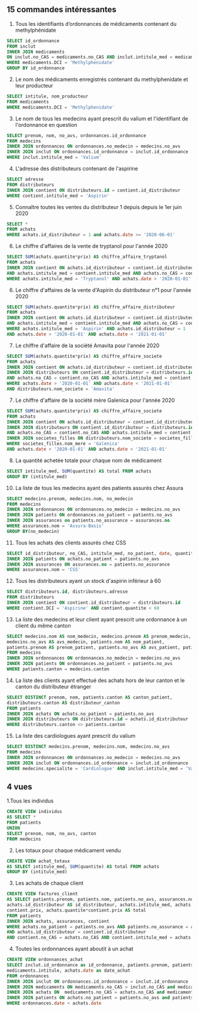 ## 15 commandes intéressantes

1. Tous les identifiants d’ordonnances de médicaments contenant du methylphénidate
```sql
SELECT id_ordonnance
FROM inclut
INNER JOIN medicaments 
ON inclut.no_CAS = medicaments.no_CAS AND inclut.intitule_med = medicaments.intitule
WHERE medicaments.DCI = 'Methylphenidate'
GROUP BY id_ordonnance
```
2. Le nom des médicaments enregistrés contenant du methylphenidate et leur producteur
```sql
SELECT intitule, nom_producteur
FROM medicaments
WHERE medicaments.DCI = 'Methylphenidate'
```

3. Le nom de tous les medecins ayant prescrit du valium et l'identifiant de l'ordonnance en question
```sql
SELECT prenom, nom, no_avs, ordonnances.id_ordonnance
FROM medecins
INNER JOIN ordonnances ON ordonnances.no_medecin = medecins.no_avs
INNER JOIN inclut ON ordonnances.id_ordonnance = inclut.id_ordonnance
WHERE inclut.intitule_med = 'Valium'
```

4. L'adresse des distributeurs contenant de l'aspirine
```sql
SELECT adresse
FROM distributeurs
INNER JOIN contient ON distributeurs.id = contient.id_distributeur
WHERE contient.intitule_med = 'Aspirin'
```

5. Connaître toutes les ventes du distributeur 1 depuis depuis le 1er juin 2020
```sql
SELECT *
FROM achats
WHERE achats.id_distributeur = 1 and achats.date >= '2020-06-01'
```

6. Le chiffre d'affaires de la vente de tryptanol pour l'année 2020
```sql
SELECT SUM(achats.quantite*prix) AS chiffre_affaire_tryptanol
FROM achats
INNER JOIN contient ON achats.id_distributeur = contient.id_distributeur 
AND achats.intitule_med = contient.intitule_med AND achats.no_CAS = contient.no_CAS
WHERE achats.intitule_med = 'Tryptanol' AND achats.date > '2020-01-01' 
```

6. Le chiffre d'affaires de la vente d'Aspirin du distributeur n°1 pour l'année 2020
```sql
SELECT SUM(achats.quantite*prix) AS chiffre_affaire_distributeur
FROM achats
INNER JOIN contient ON achats.id_distributeur = contient.id_distributeur 
AND achats.intitule_med = contient.intitule_med AND achats.no_CAS = contient.no_CAS
WHERE achats.intitule_med = 'Aspirin' AND achats.id_distributeur = 1 
AND achats.date > '2020-01-01' AND achats.date < '2021-01-01'
```

7. Le chiffre d'affaire de la société Amavita pour l'année 2020
```sql
SELECT SUM(achats.quantite*prix) AS chiffre_affaire_societe
FROM achats
INNER JOIN contient ON achats.id_distributeur = contient.id_distributeur
INNER JOIN distributeurs ON contient.id_distributeur = distributeurs.id 
AND achats.no_CAS = contient.no_CAS AND achats.intitule_med = contient.intitule_med
WHERE achats.date > '2020-01-01' AND achats.date < '2021-01-01'
AND distributeurs.nom_societe = 'Amavita'
```

7. Le chiffre d'affaire de la société mère Galenica pour l'année 2020
```sql
SELECT SUM(achats.quantite*prix) AS chiffre_affaire_societe
FROM achats
INNER JOIN contient ON achats.id_distributeur = contient.id_distributeur
INNER JOIN distributeurs ON contient.id_distributeur = distributeurs.id 
AND achats.no_CAS = contient.no_CAS AND achats.intitule_med = contient.intitule_med
INNER JOIN societes_filles ON distributeurs.nom_societe = societes_filles.nom
WHERE societes_filles.nom_mere = 'Galenica' 
AND achats.date > '2020-01-01' AND achats.date < '2021-01-01'
```

8. La quantité achetée totale pour chaque nom de médicament
```sql
SELECT intitule_med, SUM(quantite) AS total FROM achats
GROUP BY (intitule_med)
```

10. La liste de tous les medecins ayant des patients assurés chez Assura
```sql
SELECT medecins.prenom, medecins.nom, no_medecin
FROM medecins
INNER JOIN ordonnances ON ordonnances.no_medecin = medecins.no_avs
INNER JOIN patients ON ordonnances.no_patient = patients.no_avs
INNER JOIN assurances on patients.no_assurance = assurances.no
WHERE assurances.nom = 'Assura-Basis'
GROUP BY(no_medecin)
```

11. Tous les achats des clients assurés chez CSS
```sql
SELECT id_distributeur, no_CAS, intitule_med, no_patient, date, quantite FROM achats
INNER JOIN patients ON achats.no_patient = patients.no_avs
INNER JOIN assurances ON assurances.no = patients.no_assurance
WHERE assurances.nom = 'CSS'
```

12. Tous les distributeurs ayant un stock d'aspirin inférieur à 60
```sql
SELECT distributeurs.id, distributeurs.adresse
FROM distributeurs
INNER JOIN contient ON contient.id_distributeur = distributeurs.id
WHERE contient.DCI = 'Aspirine' AND contient.quantite < 60
```

13. La liste des medecins et leur client ayant prescrit une ordonnance à un client du même canton
```sql
SELECT medecins.nom AS nom_medecin, medecins.prenom AS prenom_medecin, 
medecins.no_avs AS avs_medecin, patients.nom AS nom_patient, 
patients.prenom AS prenom_patient, patients.no_avs AS avs_patient, patients.canton
FROM medecins
INNER JOIN ordonnances ON ordonnances.no_medecin = medecins.no_avs
INNER JOIN patients ON ordonnances.no_patient = patients.no_avs
WHERE patients.canton = medecins.canton
```

14. La liste des clients ayant effectué des achats hors de leur canton et le canton du distributeur étranger
```sql
SELECT DISTINCT prenom, nom, patients.canton AS canton_patient, 
distributeurs.canton AS distributeur_canton
FROM patients
INNER JOIN achats ON achats.no_patient = patients.no_avs
INNER JOIN distributeurs ON distributeurs.id = achats.id_distributeur
WHERE distributeurs.canton <> patients.canton
```

15. La liste des cardiologues ayant prescrit du valium
```sql
SELECT DISTINCT medecins.prenom, medecins.nom, medecins.no_avs
FROM medecins
INNER JOIN ordonnances ON ordonnances.no_medecin = medecins.no_avs
INNER JOIN inclut ON ordonnances.id_ordonnance = inclut.id_ordonnance
WHERE medecins.specialite = 'Cardiologue' AND inclut.intitule_med = 'Valium'
```

## 4 vues

1.Tous les individus
```sql
CREATE VIEW individus
AS SELECT *
FROM patients
UNION
SELECT prenom, nom, no_avs, canton
FROM medecins
```

2. Les totaux pour chaque médicament vendu 
```sql
CREATE VIEW achat_totaux
AS SELECT intitule_med, SUM(quantite) AS total FROM achats
GROUP BY (intitule_med)
```

3. Les achats de chaque client
```sql
CREATE VIEW factures_client
AS SELECT patients.prenom, patients.nom, patients.no_avs, assurances.nom AS nom_assurance,
achats.id_distributeur AS id_distributeur, achats.intitule_med, achats.quantite,
contient.prix, achats.quantite*contient.prix AS total
FROM patients
INNER JOIN achats, assurances, contient
WHERE achats.no_patient = patients.no_avs AND patients.no_assurance = assurances.no
AND achats.id_distributeur = contient.id_distributeur
AND contient.no_CAS = achats.no_CAS AND contient.intitule_med = achats.intitule_med
```

4. Toutes les ordonnances ayant aboutit à un achat
```sql
CREATE VIEW ordonnances_achat
SELECT inclut.id_ordonnance as id_ordonnance, patients.prenom, patients.nom, 
medicaments.intitule, achats.date as date_achat
FROM ordonnances
INNER JOIN inclut ON ordonnances.id_ordonnance = inclut.id_ordonnance
INNER JOIN medicaments ON medicaments.no_CAS = inclut.no_CAS and medicaments.intitule = inclut.intitule_med
INNER JOIN achats ON  medicaments.no_CAS = achats.no_CAS and medicaments.intitule = achats.intitule_med
INNER JOIN patients ON achats.no_patient = patients.no_avs and patients.no_avs = ordonnances.no_patient
WHERE ordonnances.date < achats.date
```